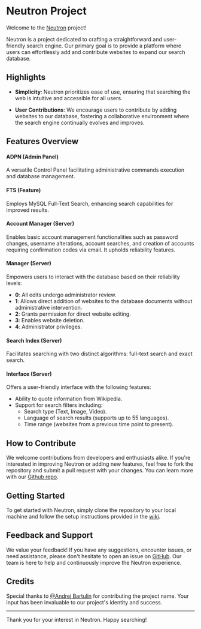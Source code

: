 # Neutron Project

Welcome to the [Neutron](https://lithicsoft.github.io/neutron) project!

Neutron is a project dedicated to crafting a straightforward and user-friendly search engine. Our primary goal is to provide a platform where users can effortlessly add and contribute websites to expand our search database.

## Highlights

- **Simplicity**: Neutron prioritizes ease of use, ensuring that searching the web is intuitive and accessible for all users.
  
- **User Contributions**: We encourage users to contribute by adding websites to our database, fostering a collaborative environment where the search engine continually evolves and improves.

## Features Overview

#### ADPN (Admin Panel)
A versatile Control Panel facilitating administrative commands execution and database management.

#### FTS (Feature)
Employs MySQL Full-Text Search, enhancing search capabilities for improved results.

#### Account Manager (Server)
Enables basic account management functionalities such as password changes, username alterations, account searches, and creation of accounts requiring confirmation codes via email. It upholds reliability features.

#### Manager (Server)
Empowers users to interact with the database based on their reliability levels:
- **0**: All edits undergo administrator review.
- **1**: Allows direct addition of websites to the database documents without administrative intervention.
- **2**: Grants permission for direct website editing.
- **3**: Enables website deletion.
- **4**: Administrator privileges.

#### Search Index (Server)
Facilitates searching with two distinct algorithms: full-text search and exact search.

#### Interface (Server)
Offers a user-friendly interface with the following features:
- Ability to quote information from Wikipedia.
- Support for search filters including:
  - Search type (Text, Image, Video).
  - Language of search results (supports up to 55 languages).
  - Time range (websites from a previous time point to present).

## How to Contribute

We welcome contributions from developers and enthusiasts alike. If you're interested in improving Neutron or adding new features, feel free to fork the repository and submit a pull request with your changes. You can learn more with our [Github repo](https://github.com/Lithicsoft/Neutron).

## Getting Started

To get started with Neutron, simply clone the repository to your local machine and follow the setup instructions provided in the [wiki](https://github.com/Lithicsoft/Neutron/wiki).

## Feedback and Support

We value your feedback! If you have any suggestions, encounter issues, or need assistance, please don't hesitate to open an issue on [GitHub](https://github.com/Lithicsoft/Neutron/issues). Our team is here to help and continuously improve the Neutron experience.

## Credits

Special thanks to [@Andrej Bartulin](https://github.com/Andrej123456789/) for contributing the project name. Your input has been invaluable to our project's identity and success.

---
Thank you for your interest in Neutron. Happy searching!
